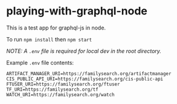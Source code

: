 # playing-with-graphql-node
This is a test app for graphql-js in node.

To run `npm install` then `npm start`

*NOTE: A `.env` file is required for local dev in the root directory.* 

Example `.env` file contents:
```
ARTIFACT_MANAGER_URI=https://familysearch.org/artifactmanager
CIS_PUBLIC_API_URI=https://familysearch.org/cis-public-api
FTUSER_URI=https://familysearch.org/ftuser
TF_URI=https://familysearch.org/tf
WATCH_URI=https://familysearch.org/watch
```
